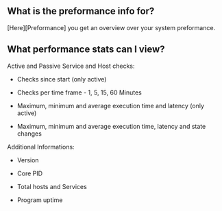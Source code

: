[//]: # (Links)
[Performance]: /nagiostats "Performance"

[//]: # (Pictures)

[//]: # (Content)

## What is the preformance info for?

[Here][Preformance] you get an overview over your system preformance.

## What performance stats can I view?

Active and Passive Service and Host checks:

* Checks since start (only active)

* Checks per time frame - 1, 5, 15, 60 Minutes

* Maximum, minimum and average execution time and latency (only active)

* Maximum, minimum and average execution time, latency and state changes

Additional Informations:

* Version

* Core PID

* Total hosts and Services

* Program uptime
